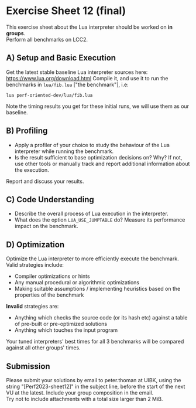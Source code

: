 Exercise Sheet 12 (final)
=========================

This exercise sheet about the Lua interpreter should be worked on **in groups**.  
Perform all benchmarks on LCC2.


A) Setup and Basic Execution
----------------------------

Get the latest stable baseline Lua interpreter sources here: https://www.lua.org/download.html
Compile it, and use it to run the benchmarks in `lua/fib.lua` ["the benchmark"], i.e:

```
lua perf-oriented-dev/lua/fib.lua
```

Note the timing results you get for these initial runs, we will use them as our baseline.


B) Profiling
------------

 * Apply a profiler of your choice to study the behaviour of the Lua interpreter while running the benchmark.
 * Is the result sufficient to base optimization decisions on? Why? If not, use other tools or manually track and report additional information about the execution.

Report and discuss your results.


C) Code Understanding
---------------------

 * Describe the overall process of Lua execution in the interpreter.
 * What does the option `LUA_USE_JUMPTABLE` do? Measure its performance impact on the benchmark.

D) Optimization
---------------

Optimize the Lua interpreter to more efficiently execute the benchmark.  
Valid strategies include:

 * Compiler optimizations or hints
 * Any manual procedural or algorithmic optimizations
 * Making suitable assumptions / implementing heuristics based on the properties of the benchmark

**Invalid** strategies are:

 * Anything which checks the source code (or its hash etc) against a table of pre-built or pre-optimized solutions
 * Anything which touches the input program

Your tuned interpreters' best times for all 3 benchmarks will be compared against all other groups' times.


Submission
----------
Please submit your solutions by email to peter.thoman at UIBK, using the string "[Perf2023-sheet12]" in the subject line, before the start of the next VU at the latest.
Include your group composition in the email.  
Try not to include attachments with a total size larger than 2 MiB.
